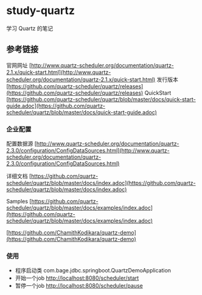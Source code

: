 # study-quartz  #
学习 Quartz 的笔记

## 参考链接 ##

官网网址 [http://www.quartz-scheduler.org/documentation/quartz-2.1.x/quick-start.html](http://www.quartz-scheduler.org/documentation/quartz-2.1.x/quick-start.html)
发行版本 [https://github.com/quartz-scheduler/quartz/releases](https://github.com/quartz-scheduler/quartz/releases)
QuickStart [https://github.com/quartz-scheduler/quartz/blob/master/docs/quick-start-guide.adoc](https://github.com/quartz-scheduler/quartz/blob/master/docs/quick-start-guide.adoc)

### 企业配置 ###
配置数据源 [http://www.quartz-scheduler.org/documentation/quartz-2.3.0/configuration/ConfigDataSources.html](http://www.quartz-scheduler.org/documentation/quartz-2.3.0/configuration/ConfigDataSources.html)

详细文档 [https://github.com/quartz-scheduler/quartz/blob/master/docs/index.adoc](https://github.com/quartz-scheduler/quartz/blob/master/docs/index.adoc)

Samples [https://github.com/quartz-scheduler/quartz/blob/master/docs/examples/index.adoc](https://github.com/quartz-scheduler/quartz/blob/master/docs/examples/index.adoc)

[https://github.com/ChamithKodikara/quartz-demo](https://github.com/ChamithKodikara/quartz-demo)


### 使用 ###
- 程序启动类 com.bage.jdbc.springboot.QuartzDemoApplication
- 开始一个job [http://localhost:8080/scheduler/start](http://localhost:8080/scheduler/start)
- 暂停一个job [http://localhost:8080/scheduler/pause](http://localhost:8080/scheduler/pause)